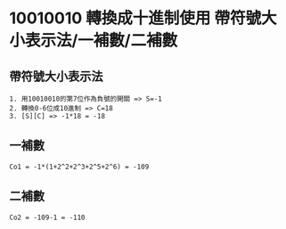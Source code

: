 # 10010010 轉換成十進制使用 帶符號大小表示法/一補數/二補數

## 帶符號大小表示法
```
1. 用10010010的第7位作為負號的開關 => S=-1
2. 轉換0-6位成10進制 => C=18
3. [S][C] => -1*18 = -18
```
## 一補數
```
Co1 = -1*(1+2^2+2^3+2^5+2^6) = -109
```
## 二補數
```
Co2 = -109-1 = -110 
```
